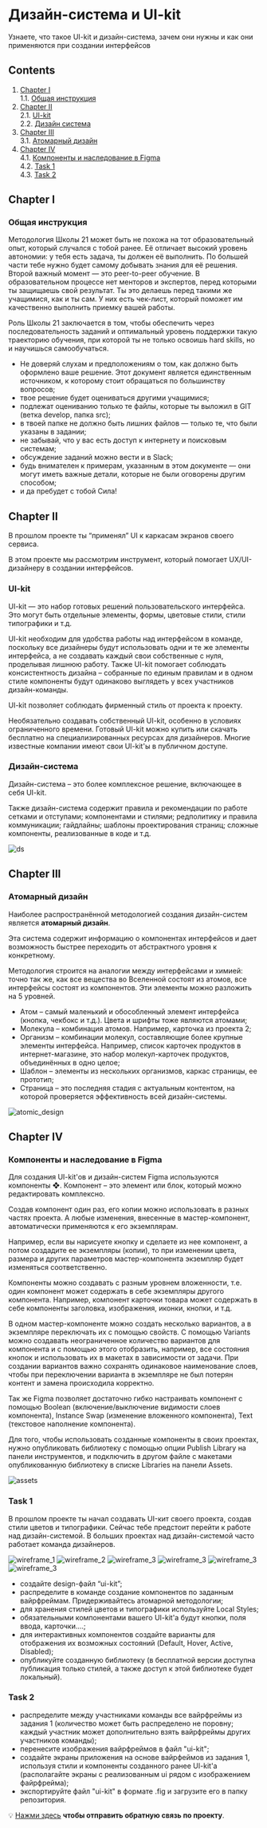 # Дизайн-система и UI-kit
Узнаете, что такое UI-kit и дизайн-система, зачем они нужны и как они применяются при создании интерфейсов

## Contents

1. [Chapter I](#chapter-i) \
    1.1. [Общая инструкция](#общая-инструкция) 
2. [Chapter II](#chapter-ii) \
    2.1. [UI-kit](#ui-kit) \
    2.2. [Дизайн система](#дизайн-система) 
3. [Chapter III](#chapter-iii) \
    3.1. [Атомарный дизайн](#атомарный-дизайн) 
4. [Chapter IV](#chapter-iv) \
    4.1. [Компоненты и наследование в Figma](#компоненты-и-наследование-в-figma) \
    4.2. [Task 1](#task-1) \
    4.3. [Task 2](#task-2)

<h2 id="chapter-i">Chapter I</h2> 
<h3 id="общая-инструкция">Общая инструкция</h3>

Методология Школы 21 может быть не похожа на тот образовательный опыт, который случался с тобой ранее. Её отличает высокий уровень автономии: у тебя есть задача, ты должен её выполнить. По большей части тебе нужно будет самому добывать знания для её решения. Второй важный момент — это peer-to-peer обучение. В образовательном процессе нет менторов и экспертов, перед которыми ты защищаешь свой результат. Ты это делаешь перед такими же учащимися, как и ты сам. У них есть чек-лист, который поможет им качественно выполнить приемку вашей работы.

Роль Школы 21 заключается в том, чтобы обеспечить через последовательность заданий и оптимальный уровень поддержки такую траекторию обучения, при которой ты не только освоишь hard skills, но и научишься самообучаться.

- Не доверяй слухам и предположениям о том, как должно быть оформлено ваше решение. Этот документ является единственным источником, к которому стоит обращаться по большинству вопросов;
- твое решение будет оцениваться другими учащимися;
- подлежат оцениванию только те файлы, которые ты выложил в GIT (ветка develop, папка src);
- в твоей папке не должно быть лишних файлов — только те, что были указаны в задании;
- не забывай, что у вас есть доступ к интернету и поисковым системам;
- обсуждение заданий можно вести и в Slack;
- будь внимателен к примерам, указанным в этом документе — они могут иметь важные детали, которые не были оговорены другим способом;
- и да пребудет с тобой Сила!


<h2 id="chapter-ii">Chapter II</h2>

В прошлом проекте ты “применял” UI к каркасам экранов своего сервиса.

В этом проекте мы рассмотрим инструмент,  который помогает UX/UI-дизайнеру в создании интерфейсов.

<h3 id="ui-kit">UI-kit</h3>

UI-kit — это набор готовых решений пользовательского интерфейса. Это могут быть отдельные элементы, формы, цветовые стили, стили типографики и т.д.

UI-kit необходим для удобства работы над интерфейсом в команде, поскольку все дизайнеры будут использовать одни и те же элементы интерфейса, а не создавать каждый свои собственные с нуля, проделывая лишнюю работу. Также UI-kit помогает соблюдать консистентность дизайна – собранные по единым правилам и в одном стиле компоненты будут одинаково выглядеть у всех участников дизайн-команды.

UI-kit позволяет соблюдать фирменный стиль от проекта к проекту.

Необязательно создавать собственный UI-kit, особенно в условиях ограниченного времени. Готовый UI-kit можно купить или скачать бесплатно на специализированных ресурсах для дизайнеров. Многие известные компании имеют свои UI-kit'ы в публичном доступе.

<h3 id="дизайн-система">Дизайн-система</h3>

Дизайн-система – это более комплексное решение, включающее в себя UI-kit.

Также дизайн-система содержит правила и рекомендации по работе сетками и отступами; компонентами и стилями; редполитику и правила коммуникации; гайдлайны; шаблоны проектирования страниц; сложные компоненты, реализованные в коде и т.д.

![ds](misc/images/ds.png)

<h2 id="chapter-iii">Chapter III</h2>

<h3 id="атомарный-дизайн">Атомарный дизайн</h3>

Наиболее распространённой методологией создания дизайн-систем является **атомарный дизайн**.

Эта система содержит информацию о компонентах интерфейсов и дает возможность быстрее переходить от абстрактного уровня к конкретному.

Методология строится на аналогии между интерфейсами и химией: точно так же, как все вещества во Вселенной состоят из атомов, все интерфейсы состоят из компонентов. Эти элементы можно разложить на 5 уровней.

* Атом – самый маленький и обособленный элемент интерфейса (кнопка, чекбокс и т.д.). Цвета и шрифты тоже являются атомами;
* Молекула – комбинация атомов. Например, карточка из проекта 2;
* Организм – комбинации молекул, составляющие более крупные элементы интерфейса. Например, список карточек продуктов в интернет-магазине, это набор молекул-карточек продуктов, объединённых в одно целое;
* Шаблон – элементы из нескольких организмов, каркас страницы, ее прототип;
* Страница – это последняя стадия с актуальным контентом, на которой проверяется эффективность всей дизайн-системы.

![atomic_design](misc/images/atomic_design.png)

<h2 id="chapter-iv">Chapter IV</h2>

<h3 id="компоненты-и-наследование-в-figma">Компоненты и наследование в Figma</h3>

Для создания UI-kit'ов и дизайн-систем Figma используются компоненты ❖. Компонент – это элемент или блок, который можно редактировать комплексно.

Создав компонент один раз, его копии можно использовать в разных частях проекта. А любые изменения, внесенные в мастер-компонент, автоматически применяются к его экземплярам.

Например, если вы нарисуете кнопку и сделаете из нее компонент, а потом создадите ее экземпляры (копии), то при изменении цвета, размера и других параметров мастер-компонента экземпляр будет изменяться соответственно.

Компоненты можно создавать с разным уровнем вложенности, т.е. один компонент может содержать в себе экземпляры другого компонента. Например, компонент карточки товара может содержать в себе компоненты заголовка, изображения, иконки, кнопки, и т.д.

В одном мастер-компоненте можно создать несколько вариантов, а в экземпляре переключать их с помощью свойств. С помощью Variants можно создавать неограниченное количество вариантов для компонента и с помощью этого отобразить, например, все состояния кнопок и использовать их в макетах в зависимости от задачи. При создании вариантов важно сохранять одинаковое наименование слоев, чтобы при переключении варианта в экземпляре не был потерян контент и замена происходила корректно.

Так же Figma позволяет достаточно гибко настраивать компонент с помощью Boolean (включение/выключение видимости слоев компонента), Instance Swap (изменение вложенного компонента), Text (текстовое наполнение компонента).

Для того, чтобы использовать созданные компоненты в своих проектах, нужно опубликовать библиотеку с помощью опции Publish Library на панели инструментов, и подключить в другом файле с макетами опубликованную библиотеку в списке Libraries на панели Assets.

![assets](misc/images/assets.png)

<h3 id="task-1">Task 1</h3>

В прошлом проекте ты начал создавать UI-кит своего проекта, создав стили цветов и типографики. Сейчас тебе предстоит перейти к работе над дизайн-системой. В больших проектах над дизайн-системой часто работает команда дизайнеров.

![wireframe_1](misc/images/wireframe_1.png)
![wireframe_2](misc/images/wireframe_2.png)
![wireframe_3](misc/images/wireframe_3.png)
![wireframe_3](misc/images/wireframe_4.png)
![wireframe_3](misc/images/wireframe_5.png)
![wireframe_3](misc/images/wireframe_6.png)

* создайте design-файл “ui-kit”;
* распределите в команде создание компонентов по заданным вайрфреймам. Придерживайтесь атомарной методологии;
* для хранения стилей цветов и типографики используйте Local Styles;
* обязательными компонентами вашего UI-kit'а будут кнопки, поля ввода, карточки....;
* для интерактивных компонентов создайте варианты для отображения их возможных состояний (Default, Hover, Active, Disabled);
* опубликуйте созданную библиотеку (в бесплатной версии доступна публикация только стилей, а также доступ к этой библиотеке будет локальный).

<h3 id="task-2">Task 2</h3>

* распределите между участниками команды все вайрфреймы из задания 1 (количество может быть распределено не поровну; каждый участник может дополнительно взять вайрфреймы других участников команды);
* перенесите изображения вайрфреймов в файл "ui-kit";
* создайте экраны приложения на основе вайрфеймов из задания 1, используя стили и компоненты созданного ранее UI-kit'a (располагайте экраны с реализованным ui рядом с изображением файрфрейма);
* экспортируйте файл "ui-kit" в формате .fig и загрузите его в папку репозитория.

💡 [Нажми здесь](https://forms.gle/kF6DxzDsyCRqXLzT6) **чтобы отправить обратную связь по проекту**. 


